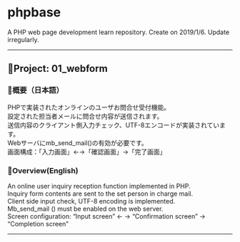 # phpbase
A PHP web page development learn repository.
Create on 2019/1/6.
Update irregularly.

***
## 🎁Project: 01_webform

### 💎概要（日本語）

PHPで実装されたオンラインのユーザお問合せ受付機能。  
設定された担当者メールに問合せ内容が送信されます。  
送信内容のクライアント側入力チェック、UTF-8エンコードが実装されています。  
Webサーバにmb_send_mail()の有効が必要です。  
画面構成：「入力画面」←→「確認画面」→「完了画面」  

### 💎Overview(English)

An online user inquiry reception function implemented in PHP.  
Inquiry form contents are sent to the set person in charge mail.  
Client side input check, UTF-8 encoding is implemented.  
Mb_send_mail () must be enabled on the web server.  
Screen configuration: “Input screen” ← → “Confirmation screen” → “Completion screen”  
***
